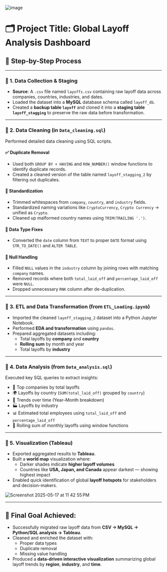![image](https://github.com/user-attachments/assets/a2ff142e-93fe-484f-8f56-df1e74ae74f1)


# 🗂️ Project Title: Global Layoff Analysis Dashboard

## 🧩 Step-by-Step Process

---

### 🔹 1. Data Collection & Staging

- **Source**: A `.csv` file named `layoffs.csv` containing raw layoff data across companies, countries, industries, and dates.
- Loaded the dataset into a **MySQL** database schema called `layoff_db`.
- Created a **backup table `layoff`** and cloned it into a **staging table `layoff_stagging`** to preserve the raw data before transformation.

---

### 🔹 2. Data Cleaning (in `Data_cleaning.sql`)

Performed detailed data cleaning using SQL scripts.

#### ✅ Duplicate Removal
- Used both `GROUP BY + HAVING` and `ROW_NUMBER()` window functions to identify duplicate records.
- Created a cleaned version of the table named `layoff_stagging_2` by filtering out duplicates.

#### 🧽 Standardization
- Trimmed whitespaces from `company`, `country`, and `industry` fields.
- Standardized naming variations like `CryptoCurrency`, `Crypto Currency` → unified as `Crypto`.
- Cleaned up malformed country names using `TRIM(TRAILING '.')`.

#### 📆 Data Type Fixes
- Converted the `date` column from `TEXT` to proper `DATE` format using `STR_TO_DATE()` and `ALTER TABLE`.

#### 🚫 Null Handling
- Filled `NULL` values in the `industry` column by joining rows with matching `company` names.
- Removed records where both `total_laid_off` and `percentage_laid_off` were `NULL`.
- Dropped unnecessary `RNK` column after de-duplication.

---

### 🔹 3. ETL and Data Transformation (from `ETL_Loading.ipynb`)

- Imported the cleaned `layoff_stagging_2` dataset into a Python Jupyter Notebook.
- Performed **EDA and transformation** using `pandas`.
- Prepared aggregated datasets including:
  - Total layoffs by **company** and **country**
  - **Rolling sum** by month and year
  - Total layoffs by **industry**

---

### 🔹 4. Data Analysis (from `Data_analysis.sql`)

Executed key SQL queries to extract insights:

- 🏢 Top companies by total layoffs
- 🌍 Layoffs by country (`SUM(total_laid_off)` grouped by `country`)
- 📆 Trends over time (Year–Month breakdown)
- 🏭 Layoffs by industry
- 📊 Estimated total employees using `total_laid_off` and `percentage_laid_off`
- 🔁 Rolling sum of monthly layoffs using window functions

---

### 🔹 5. Visualization (Tableau)

- Exported aggregated results to **Tableau**.
- Built a **world map** visualization where:
  - Darker shades indicate **higher layoff volumes**
  - Countries like **USA, Japan, and Canada** appear darkest — showing highest impact
- Enabled quick identification of global **layoff hotspots** for stakeholders and decision-makers.

![Screenshot 2025-05-17 at 11 42 55 PM](https://github.com/user-attachments/assets/13ae079c-45b7-42ad-aa78-dbea6a7e7230)


---

## 🎯 Final Goal Achieved:

- Successfully migrated raw layoff data from **CSV → MySQL → Python/SQL analysis → Tableau**.
- Cleaned and enriched the dataset with:
  - Proper data types
  - Duplicate removal
  - Missing value handling
- Produced a **data-driven interactive visualization** summarizing global layoff trends by **region**, **industry**, and **time**.

